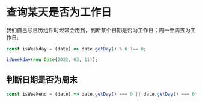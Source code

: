 # 查询某天是否为工作日

我们自己写日历组件时经常会用到，判断某个日期是否为工作日；周一至周五为工作日:

```js
const isWeekday = (date) => date.getDay() % 6 !== 0;

isWeekday(new Date(2022, 03, 11));
```

## 判断日期是否为周末

```js
const isWeekend = (date) => date.getDay() === 0 || date.getDay() === 6;
```
